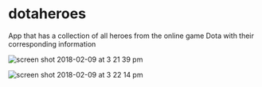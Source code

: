 # dotaheroes
App that has a collection of all heroes from the online game Dota with their corresponding information

![screen shot 2018-02-09 at 3 21 39 pm](https://user-images.githubusercontent.com/34497076/36048426-35a6a85e-0dad-11e8-944f-f9e7ce9fecc5.png)

![screen shot 2018-02-09 at 3 22 14 pm](https://user-images.githubusercontent.com/34497076/36048442-4153eed2-0dad-11e8-83ea-d3f42207a305.png)
